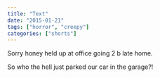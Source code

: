 ```yaml
---
title: "Text"
date: "2015-01-21"
tags: ["horror", "creepy"]
categories: ["shorts"]
---
```


Sorry honey held up at office going 2 b late home.

So who the hell just parked our car in the garage?!
